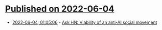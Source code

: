 # [Published on 2022-06-04](index.md)

* [2022-06-04, 01:05:06](https://news.ycombinator.com/item?id=31615770) - [Ask HN: Viability of an anti-AI social movement](https://news.ycombinator.com/item?id=31615770)
